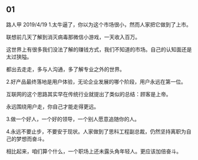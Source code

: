 ## 01

路人甲
2019/4/19
1.太牛逼了，你以为这个市场很小，然而人家把它做到了上市。

联想前几天了解到消灭病毒那微信小游戏，一天收入百万。

这世界上有很多我们没法了解的赚钱方式，我们不知道的市场。自己的认知面还是太过狭隘。

都出去走走，多与人沟通，多了解专业之外的世界。

2.好产品最终落地是用户体验，无论企业发展的哪个阶段，用户永远在第一位。

互联网的这个思路其实早在传统行业就提出了类似的总结：顾客是上帝。

永远围绕用户走，你自己才能走得更远。

3.做一个好人，一个好的领导，一个别人愿意追随你的人。

4.永远不要止步，不要安于现状。人家做到了思科工程副总裁，仍然坚持离职为自己的梦想而奋斗。

相比起来，咱们算个什么，一个职场上还未露头角年轻人。更应该加倍奋斗。